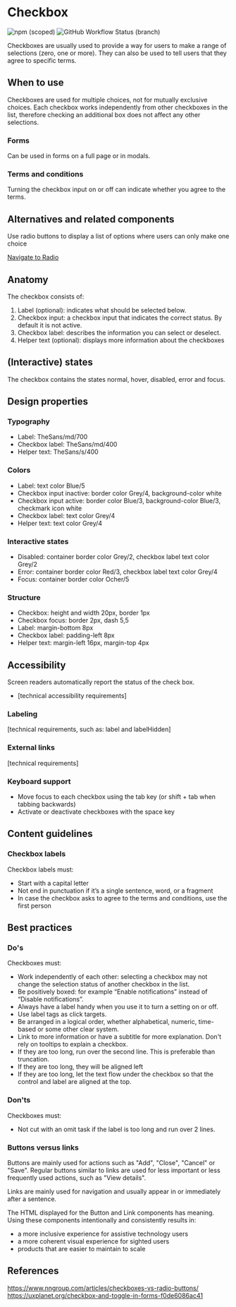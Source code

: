 # Checkbox

![npm (scoped)](https://img.shields.io/npm/v/@gemeente-denhaag/checkbox?logo=npm&style=flat-square)
![GitHub Workflow Status (branch)](https://img.shields.io/github/workflow/status/Gemeente-Denhaag/denhaag-component-library/Build%20and%20deploy%20Storybook%20to%20Azure%20Web%20App/master?logo=github&style=flat-square)

Checkboxes are usually used to provide a way for users to make a range of selections (zero, one or more). They can also be used to tell users that they agree to specific terms.

## When to use

Checkboxes are used for multiple choices, not for mutually exclusive choices. Each checkbox works independently from other checkboxes in the list, therefore checking an additional box does not affect any other selections.

### Forms

Can be used in forms on a full page or in modals.

### Terms and conditions

Turning the checkbox input on or off can indicate whether you agree to the terms.

## Alternatives and related components

Use radio buttons to display a list of options where users can only make one choice

[Navigate to Radio](../?path=/docs/components-input-radio--default)

## Anatomy

The checkbox consists of:

1. Label (optional): indicates what should be selected below.
2. Checkbox input: a checkbox input that indicates the correct status. By default it is not active.
3. Checkbox label: describes the information you can select or deselect.
4. Helper text (optional): displays more information about the checkboxes

## (Interactive) states

The checkbox contains the states normal, hover, disabled, error and focus.

## Design properties

### Typography

- Label: TheSans/md/700
- Checkbox label: TheSans/md/400
- Helper text: TheSans/s/400

### Colors

- Label: text color Blue/5
- Checkbox input inactive: border color Grey/4, background-color white
- Checkbox input active: border color Blue/3, background-color Blue/3, checkmark icon white
- Checkbox label: text color Grey/4
- Helper text: text color Grey/4

### Interactive states

- Disabled: container border color Grey/2, checkbox label text color Grey/2
- Error: container border color Red/3, checkbox label text color Grey/4
- Focus: container border color Ocher/5

### Structure

- Checkbox: height and width 20px, border 1px
- Checkbox focus: border 2px, dash 5,5
- Label: margin-bottom 8px
- Checkbox label: padding-left 8px
- Helper text: margin-left 16px, margin-top 4px

## Accessibility

Screen readers automatically report the status of the check box.

- [technical accessibility requirements]

### Labeling

[technical requirements, such as: label and labelHidden]

### External links

[technical requirements]

### Keyboard support

- Move focus to each checkbox using the tab key (or shift + tab when tabbing backwards)
- Activate or deactivate checkboxes with the space key

## Content guidelines

### Checkbox labels

Checkbox labels must:

- Start with a capital letter
- Not end in punctuation if it’s a single sentence, word, or a fragment
- In case the checkbox asks to agree to the terms and conditions, use the first person

## Best practices

### Do's

Checkboxes must:

- Work independently of each other: selecting a checkbox may not change the selection status of another checkbox in the list.
- Be positively boxed: for example “Enable notifications” instead of “Disable notifications”.
- Always have a label handy when you use it to turn a setting on or off.
- Use label tags as click targets.
- Be arranged in a logical order, whether alphabetical, numeric, time-based or some other clear system.
- Link to more information or have a subtitle for more explanation. Don't rely on tooltips to explain a checkbox.
- If they are too long, run over the second line. This is preferable than truncation.
- If they are too long, they will be aligned left
- If they are too long, let the text flow under the checkbox so that the control and label are aligned at the top.

### Don'ts

Checkboxes must:

- Not cut with an omit task if the label is too long and run over 2 lines.

### Buttons versus links

Buttons are mainly used for actions such as "Add", "Close", "Cancel" or "Save". Regular buttons similar to links are used for less important or less frequently used actions, such as "View details".

Links are mainly used for navigation and usually appear in or immediately after a sentence.

The HTML displayed for the Button and Link components has meaning. Using these components intentionally and consistently results in:

- a more inclusive experience for assistive technology users
- a more coherent visual experience for sighted users
- products that are easier to maintain to scale

## References

https://www.nngroup.com/articles/checkboxes-vs-radio-buttons/ </br>
https://uxplanet.org/checkbox-and-toggle-in-forms-f0de6086ac41 </br>
